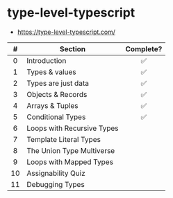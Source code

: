 # type-level-typescript

- <https://type-level-typescript.com/>

|  #  | Section                    | Complete? |
| :-: | -------------------------- | :-------: |
|  0  | Introduction               |    ✅     |
|  1  | Types & values             |    ✅     |
|  2  | Types are just data        |    ✅     |
|  3  | Objects & Records          |    ✅     |
|  4  | Arrays & Tuples            |    ✅     |
|  5  | Conditional Types          |    ✅     |
|  6  | Loops with Recursive Types |           |
|  7  | Template Literal Types     |           |
|  8  | The Union Type Multiverse  |           |
|  9  | Loops with Mapped Types    |           |
| 10  | Assignability Quiz         |           |
| 11  | Debugging Types            |           |
